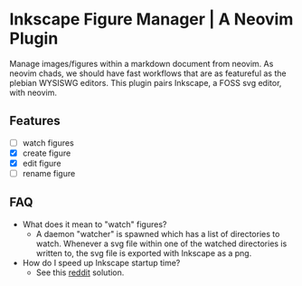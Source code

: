 # Inkscape Figure Manager | A Neovim Plugin

Manage images/figures within a markdown document from neovim. As neovim chads,
we should have fast workflows that are as featureful as the plebian WYSISWG
editors. This plugin pairs Inkscape, a FOSS svg editor, with neovim.

## Features

- [ ] watch figures
- [x] create figure
- [x] edit figure
- [ ] rename figure

## FAQ

- What does it mean to  "watch" figures?
  - A daemon "watcher" is spawned which has a list of directories to watch.
    Whenever a svg file within one of the watched directories is written to,
    the svg file is exported with Inkscape as a png.
- How do I speed up Inkscape startup time?
  - See this
    [reddit](https://www.reddit.com/r/lua/comments/2vwkq5/structuring_my_lua_code/)
    solution.

